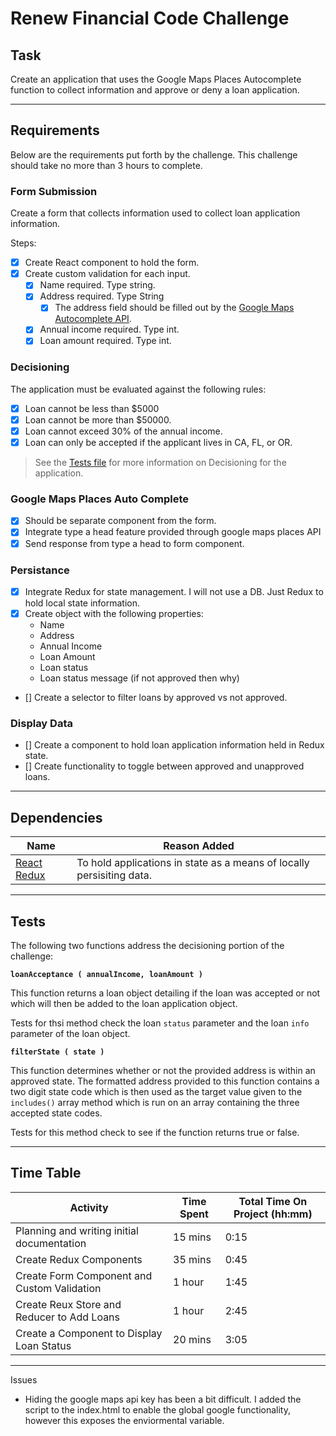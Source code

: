 # Renew Financial Code Challenge

## Task

Create an application that uses the Google Maps Places Autocomplete function to collect information and approve or deny a loan application.

___

## Requirements

Below are the requirements put forth by the challenge.
This challenge should take no more than 3 hours to complete.

### Form Submission

Create a form that collects information used to collect loan application information.

Steps:

- [x] Create React component to hold the form.
- [x] Create custom validation for each input.
  - [x] Name required. Type string.
  - [x] Address required. Type String
    - [x] The address field should be filled out by the [Google Maps Autocomplete API](#google-maps-places-auto=-complete).
  - [x] Annual income required. Type int.
  - [x] Loan amount required. Type int.

### Decisioning

The application must be evaluated against the following rules:

- [X] Loan cannot be less than $5000
- [X] Loan cannot be more than $50000.
- [X] Loan cannot exceed 30% of the annual income.
- [X] Loan can only be accepted if the applicant lives in CA, FL, or OR.

> See the [Tests file](#tests) for more information on Decisioning for the application.

### Google Maps Places Auto Complete

- [x] Should be separate component from the form.
- [x] Integrate type a head feature provided through google maps places API
- [x] Send response from type a head to form component.

### Persistance

- [X] Integrate Redux for state management. I will not use a DB. Just Redux to hold local state information.
- [X] Create object with the following properties:
  - Name
  - Address
  - Annual Income
  - Loan Amount
  - Loan status
  - Loan status message (if not approved then why)
- [] Create a selector to filter loans by approved vs not approved.

### Display Data

- [] Create a component to hold loan application information held in Redux state.
- [] Create functionality to toggle between approved and unapproved loans.

___

## Dependencies
| Name | Reason Added |
|---|---|
| [React Redux](https://react-redux.js.org/introduction/quick-start) | To hold applications in state as a means of locally persisiting data. |
___

## Tests

The following two functions address the decisioning portion of the challenge:

**`loanAcceptance ( annualIncome, loanAmount )`**

This function returns a loan object detailing if the loan was accepted or not which will then be added to the loan application object.

Tests for thsi method check the loan `status` parameter and the loan `info` parameter of the loan object.

**`filterState ( state )`**

This function determines whether or not the provided address is within an approved state. The formatted address provided to this function contains a two digit state code which is then used as the target value given to the `includes()` array method which is run on an array containing the three accepted state codes.

Tests for this method check to see if the function returns true or false.
___

## Time Table

| Activity | Time Spent | Total Time On Project (hh:mm) |
|---|---|---|
| Planning and writing initial documentation | 15 mins | 0:15 |
| Create Redux Components | 35 mins | 0:45 |
| Create Form Component and Custom Validation | 1 hour | 1:45 |
| Create Reux Store and Reducer to Add Loans | 1 hour | 2:45 |
| Create a Component to Display Loan Status | 20 mins | 3:05 |

___

Issues

- Hiding the google maps api key has been a bit difficult. I added the script to the index.html to enable the global google functionality, however this exposes the enviormental variable.
